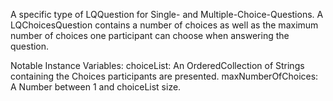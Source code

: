 A specific type of LQQuestion for Single- and Multiple-Choice-Questions. A LQChoicesQuestion contains a number of choices as well as the maximum number of choices one participant can choose when answering the question.

Notable Instance Variables:
choiceList: An OrderedCollection of Strings containing the Choices participants are presented.
maxNumberOfChoices: A Number between 1 and choiceList size.